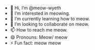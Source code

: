 - 👋 Hi, I’m @meow-wyeth
- 👀 I’m interested in meowing.
- 🌱 I’m currently learning how to meow.
- 💞️ I’m looking to collaborate on meow.
- 📫 How to reach me meow.
- 😄 Pronouns: Meow/ meow 
- ⚡ Fun fact: meow meow

<!---
meow-wyeth/meow-wyeth is a ✨ special ✨ repository because its `README.md` (this file) appears on your GitHub profile.
You can click the Preview link to take a look at your changes.
--->
